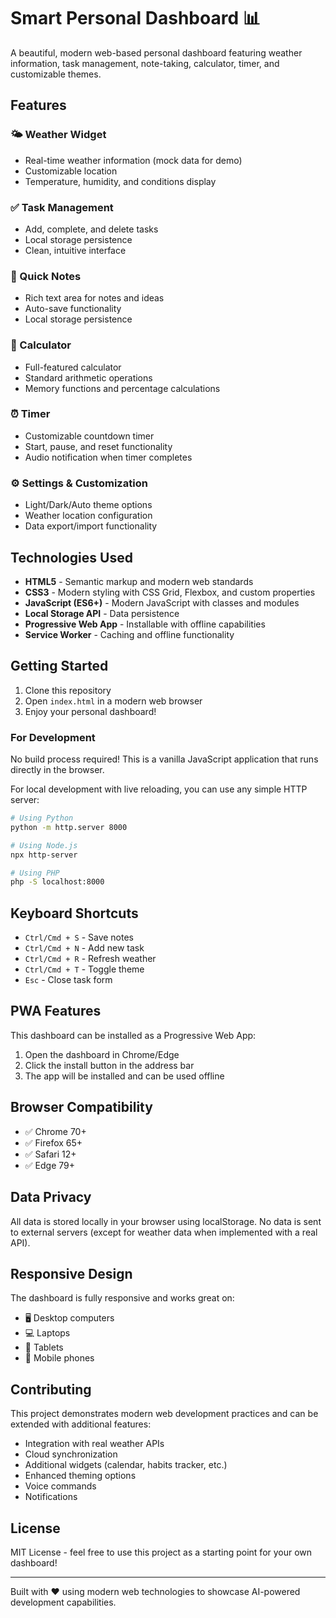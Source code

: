 # Smart Personal Dashboard 📊

A beautiful, modern web-based personal dashboard featuring weather information, task management, note-taking, calculator, timer, and customizable themes.

## Features

### 🌤️ Weather Widget
- Real-time weather information (mock data for demo)
- Customizable location
- Temperature, humidity, and conditions display

### ✅ Task Management
- Add, complete, and delete tasks
- Local storage persistence
- Clean, intuitive interface

### 📝 Quick Notes
- Rich text area for notes and ideas
- Auto-save functionality
- Local storage persistence

### 🧮 Calculator
- Full-featured calculator
- Standard arithmetic operations
- Memory functions and percentage calculations

### ⏰ Timer
- Customizable countdown timer
- Start, pause, and reset functionality
- Audio notification when timer completes

### ⚙️ Settings & Customization
- Light/Dark/Auto theme options
- Weather location configuration
- Data export/import functionality

## Technologies Used

- **HTML5** - Semantic markup and modern web standards
- **CSS3** - Modern styling with CSS Grid, Flexbox, and custom properties
- **JavaScript (ES6+)** - Modern JavaScript with classes and modules
- **Local Storage API** - Data persistence
- **Progressive Web App** - Installable with offline capabilities
- **Service Worker** - Caching and offline functionality

## Getting Started

1. Clone this repository
2. Open `index.html` in a modern web browser
3. Enjoy your personal dashboard!

### For Development

No build process required! This is a vanilla JavaScript application that runs directly in the browser.

For local development with live reloading, you can use any simple HTTP server:

```bash
# Using Python
python -m http.server 8000

# Using Node.js
npx http-server

# Using PHP
php -S localhost:8000
```

## Keyboard Shortcuts

- `Ctrl/Cmd + S` - Save notes
- `Ctrl/Cmd + N` - Add new task
- `Ctrl/Cmd + R` - Refresh weather
- `Ctrl/Cmd + T` - Toggle theme
- `Esc` - Close task form

## PWA Features

This dashboard can be installed as a Progressive Web App:

1. Open the dashboard in Chrome/Edge
2. Click the install button in the address bar
3. The app will be installed and can be used offline

## Browser Compatibility

- ✅ Chrome 70+
- ✅ Firefox 65+
- ✅ Safari 12+
- ✅ Edge 79+

## Data Privacy

All data is stored locally in your browser using localStorage. No data is sent to external servers (except for weather data when implemented with a real API).

## Responsive Design

The dashboard is fully responsive and works great on:
- 🖥️ Desktop computers
- 💻 Laptops
- 📱 Tablets
- 📱 Mobile phones

## Contributing

This project demonstrates modern web development practices and can be extended with additional features:

- Integration with real weather APIs
- Cloud synchronization
- Additional widgets (calendar, habits tracker, etc.)
- Enhanced theming options
- Voice commands
- Notifications

## License

MIT License - feel free to use this project as a starting point for your own dashboard!

---

Built with ❤️ using modern web technologies to showcase AI-powered development capabilities.
